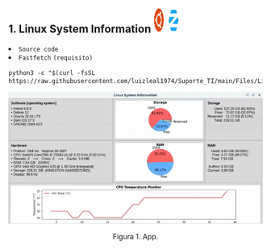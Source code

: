 ## 1. Linux System Information <img src="/Files/Ubuntu_Zorin_OS.png" width="50" height="50"/>
<li><a style="text-decoration:none" target='_blank' rel='noopener noreferrer' href='https://github.com/luizleal1974/Suporte_TI/blob/main/Files/Linux/Linux_sys_info.py'><code>Source code</code></a></li>
<li><a style="text-decoration:none" target='_blank' rel='noopener noreferrer' href='https://github.com/fastfetch-cli/fastfetch'><code>Fastfetch</code></a> <code>(requisito)</code></li>

```
python3 -c "$(curl -fsSL https://raw.githubusercontent.com/luizleal1974/Suporte_TI/main/Files/Linux/Linux_sys_info.py)"
```
<p align="center">
<img src="/Files/Linux/Linux_sys_info.gif" alt="Drawing"/>
</p>
<p align="center">Figura 1. App.</p>

</br>

